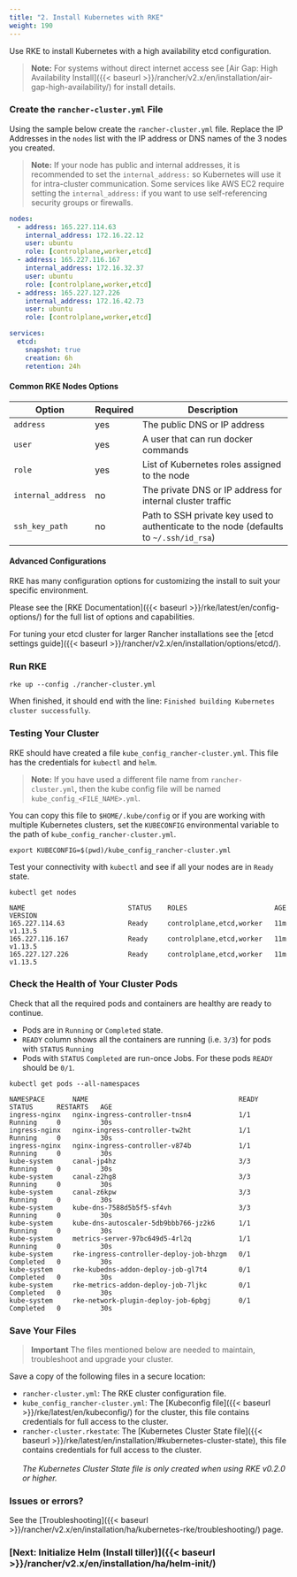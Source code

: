 ```yaml
---
title: "2. Install Kubernetes with RKE"
weight: 190
---
```


Use RKE to install Kubernetes with a high availability etcd configuration.

>**Note:** For systems without direct internet access see [Air Gap: High Availability Install]({{< baseurl >}}/rancher/v2.x/en/installation/air-gap-high-availability/) for install details.

### Create the `rancher-cluster.yml` File

Using the sample below create the `rancher-cluster.yml` file. Replace the IP Addresses in the `nodes` list with the IP address or DNS names of the 3 nodes you created.

> **Note:**  If your node has public and internal addresses, it is recommended to set the `internal_address:` so Kubernetes will use it for intra-cluster communication.  Some services like AWS EC2 require setting the `internal_address:` if you want to use self-referencing security groups or firewalls.


```yaml
nodes:
  - address: 165.227.114.63
    internal_address: 172.16.22.12
    user: ubuntu
    role: [controlplane,worker,etcd]
  - address: 165.227.116.167
    internal_address: 172.16.32.37
    user: ubuntu
    role: [controlplane,worker,etcd]
  - address: 165.227.127.226
    internal_address: 172.16.42.73
    user: ubuntu
    role: [controlplane,worker,etcd]

services:
  etcd:
    snapshot: true
    creation: 6h
    retention: 24h
```

#### Common RKE Nodes Options

| Option | Required | Description |
| --- | --- | --- |
| `address` | yes | The public DNS or IP address |
| `user` | yes | A user that can run docker commands |
| `role` | yes | List of Kubernetes roles assigned to the node |
| `internal_address` | no | The private DNS or IP address for internal cluster traffic |
| `ssh_key_path` | no | Path to SSH private key used to authenticate to the node (defaults to `~/.ssh/id_rsa`) |

#### Advanced Configurations

RKE has many configuration options for customizing the install to suit your specific environment.

Please see the [RKE Documentation]({{< baseurl >}}/rke/latest/en/config-options/) for the full list of options and capabilities.

For tuning your etcd cluster for larger Rancher installations see the [etcd settings guide]({{< baseurl >}}/rancher/v2.x/en/installation/options/etcd/).

### Run RKE

```
rke up --config ./rancher-cluster.yml
```

When finished, it should end with the line: `Finished building Kubernetes cluster successfully`.

### Testing Your Cluster

RKE should have created a file `kube_config_rancher-cluster.yml`. This file has the credentials for `kubectl` and `helm`.

> **Note:** If you have used a different file name from `rancher-cluster.yml`, then the kube config file will be named `kube_config_<FILE_NAME>.yml`.

You can copy this file to `$HOME/.kube/config` or if you are working with multiple Kubernetes clusters, set the `KUBECONFIG` environmental variable to the path of `kube_config_rancher-cluster.yml`.

```
export KUBECONFIG=$(pwd)/kube_config_rancher-cluster.yml
```

Test your connectivity with `kubectl` and see if all your nodes are in `Ready` state.

```
kubectl get nodes

NAME                          STATUS    ROLES                      AGE       VERSION
165.227.114.63                Ready     controlplane,etcd,worker   11m       v1.13.5
165.227.116.167               Ready     controlplane,etcd,worker   11m       v1.13.5
165.227.127.226               Ready     controlplane,etcd,worker   11m       v1.13.5
```

### Check the Health of Your Cluster Pods

Check that all the required pods and containers are healthy are ready to continue.

* Pods are in `Running` or `Completed` state.
* `READY` column shows all the containers are running (i.e. `3/3`) for pods with `STATUS` `Running`
* Pods with `STATUS` `Completed` are run-once Jobs. For these pods `READY` should be `0/1`.

```
kubectl get pods --all-namespaces

NAMESPACE       NAME                                      READY     STATUS      RESTARTS   AGE
ingress-nginx   nginx-ingress-controller-tnsn4            1/1       Running     0          30s
ingress-nginx   nginx-ingress-controller-tw2ht            1/1       Running     0          30s
ingress-nginx   nginx-ingress-controller-v874b            1/1       Running     0          30s
kube-system     canal-jp4hz                               3/3       Running     0          30s
kube-system     canal-z2hg8                               3/3       Running     0          30s
kube-system     canal-z6kpw                               3/3       Running     0          30s
kube-system     kube-dns-7588d5b5f5-sf4vh                 3/3       Running     0          30s
kube-system     kube-dns-autoscaler-5db9bbb766-jz2k6      1/1       Running     0          30s
kube-system     metrics-server-97bc649d5-4rl2q            1/1       Running     0          30s
kube-system     rke-ingress-controller-deploy-job-bhzgm   0/1       Completed   0          30s
kube-system     rke-kubedns-addon-deploy-job-gl7t4        0/1       Completed   0          30s
kube-system     rke-metrics-addon-deploy-job-7ljkc        0/1       Completed   0          30s
kube-system     rke-network-plugin-deploy-job-6pbgj       0/1       Completed   0          30s
```

### Save Your Files

> **Important**
> The files mentioned below are needed to maintain, troubleshoot and upgrade your cluster.

Save a copy of the following files in a secure location:

- `rancher-cluster.yml`: The RKE cluster configuration file.
- `kube_config_rancher-cluster.yml`: The [Kubeconfig file]({{< baseurl >}}/rke/latest/en/kubeconfig/) for the cluster, this file contains credentials for full access to the cluster.
- `rancher-cluster.rkestate`: The [Kubernetes Cluster State file]({{< baseurl >}}/rke/latest/en/installation/#kubernetes-cluster-state), this file contains credentials for full access to the cluster.<br/><br/>_The Kubernetes Cluster State file is only created when using RKE v0.2.0 or higher._

### Issues or errors?

See the [Troubleshooting]({{< baseurl >}}/rancher/v2.x/en/installation/ha/kubernetes-rke/troubleshooting/) page.

### [Next: Initialize Helm (Install tiller)]({{< baseurl >}}/rancher/v2.x/en/installation/ha/helm-init/)
